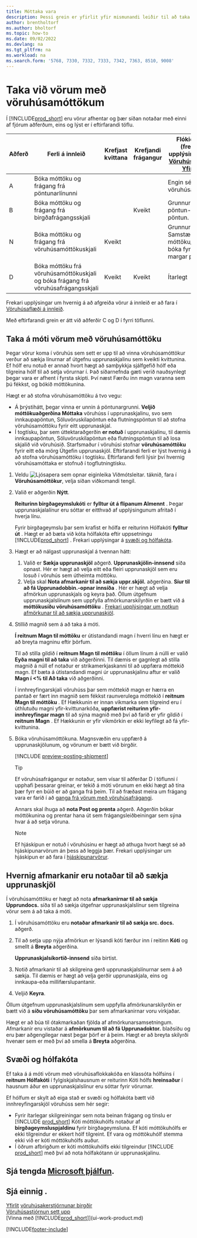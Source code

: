 ```yaml
---
title: Móttaka vara
description: Þessi grein er yfirlit yfir mismunandi leiðir til að taka á móti vörum í vöruhúsi með vöruhúsamóttöku.
author: brentholtorf
ms.author: bholtorf
ms.topic: how-to
ms.date: 09/02/2022
ms.devlang: na
ms.tgt_pltfrm: na
ms.workload: na
ms.search.form: '5768, 7330, 7332, 7333, 7342, 7363, 8510, 9008'
---
```

# <a name="receive-items-with-warehouse-receipts"></a><a name="receive-items-with-warehouse-receipts"></a>Taka við vörum með vöruhúsamóttökum

Í  [!INCLUDE[prod_short](includes/prod_short.md)] eru vörur afhentar og þær síðan notaðar með einni af fjórum aðferðum, eins og lýst er í eftirfarandi töflu.

|Aðferð|Ferli á innleið|Krefjast kvittana|Krefjandi frágangur|Flókið stig (frekari upplýsingar um  [Vöruhúsakerfi-Yfirlit](design-details-warehouse-management.md))|  
|------------|---------------------|--------------|----------------|------------|  
|A|Bóka móttöku og frágang frá pöntunarlínunni|||Engin sérstök vöruhúsaaðgerð.|  
|B|Bóka móttöku og frágang frá birgðafrágangsskjali||Kveikt|Grunnur: pöntun-eftir pöntun.|  
|N|Bóka móttöku og frágang frá vöruhúsamóttökuskjali|Kveikt||Grunnur: Samstæða móttöku/skipa bóka fyrir margar pantanir.|  
|D|Bóka móttöku frá vöruhúsamóttökuskjali og bóka frágang frá vöruhúsafrágangsskjali|Kveikt|Kveikt|Ítarlegt|  

Frekari upplýsingar um hvernig á að afgreiða vörur á innleið er að fara í  [Vöruhúsaflæði á innleið](design-details-inbound-warehouse-flow.md).

Með eftirfarandi grein er átt við aðferðir C og D í fyrri töflunni.

## <a name="receive-items-with-a-warehouse-receipt"></a><a name="receive-items-with-a-warehouse-receipt"></a>Taka á móti vörum með vöruhúsamóttöku

Þegar vörur koma í vöruhús sem sett er upp til að vinna vöruhúsamóttökur verður að sækja línurnar af útgefnu upprunaskjalinu sem kveikti kvittunina. Ef hólf eru notuð er annað hvort hægt að samþykkja sjálfgefið hólf eða tilgreina hólf til að setja vörurnar í. Það síðarnefnda gæti verið nauðsynlegt þegar vara er afhent í fyrsta skipti. Því næst Færðu inn magn varanna sem þú fékkst, og bókið móttökunina.  

Hægt er að stofna vöruhúsamóttöku á tvo vegu:

* Á þrýstihátt, þegar vinna er unnin á pöntunargrunni.  **Veljið móttökuaðgerðina Móttaka**  vöruhúss í upprunaskjalinu, svo sem innkaupapöntun, Söluvöruskilapöntun eða flutningspöntun til að stofna vöruhúsamóttöku fyrir eitt upprunaskjal.
* Í togtísku, þar sem úttektaraðgerðin  **er notuð**  í upprunaskjalinu, til dæmis innkaupapöntun, Söluvöruskilapöntun eða flutningspöntun til að losa skjalið við vöruhúsið. Starfsmaður í vöruhúsi stofnar  **vöruhúsamóttöku**  fyrir eitt eða mörg Útgefin upprunaskjöl. Eftirfarandi ferli er lýst hvernig á að stofna vöruhúsamóttöku í togtísku. Eftirfarandi ferli lýsir því hvernig vöruhúsamóttaka er stofnuð í togflutningtísku.

1. Veldu ![Ljósapera sem opnar eiginleika Viðmótsleitar.](media/ui-search/search_small.png "Segðu mér hvað þú vilt gera") táknið, fara í **Vöruhúsamóttökur**, velja síðan viðkomandi tengil.  
2. Valið er aðgerðin **Nýtt**.  

     **Reiturinn birgðageymslukóti**  er  **fylltur út á flipanum Almennt** . Þegar upprunaskjalalínur eru sóttar er eitthvað af upplýsingunum afritað í hverja línu.

    Fyrir birgðageymslu þar sem krafist er hólfa er reiturinn Hólfakóti  **fylltur út** . Hægt er að bæta við kóta hólfakóta eftir uppsetningu [!INCLUDE[prod_short](includes/prod_short.md)] . Frekari upplýsingar á  [svæði og hólfakóta](warehouse-how-receive-items.md#zone-and-bin-codes).  

3. Hægt er að nálgast upprunaskjal á tvennan hátt:

    1. Valið er **Sækja upprunaskjöl** aðgerð.  **Upprunaskjölin-innsend**  síða opnast. Hér er hægt að velja eitt eða fleiri upprunaskjöl sem eru losuð í vöruhús sem útheimta móttöku.
    2. Velja skal **Nota afmarkanir til að sækja uppr.skjöl.** aðgerðina.  **Síur til að fá Upprunadobbin.-opnar innsíða** . Hér er hægt að velja afmörkun upprunaskjals og keyra það. Öllum útgefnum upprunaskjalslínum sem uppfylla afmörkunarskilyrðin er bætt við á  **móttökusíðu vöruhúsamóttöku** .  [Frekari upplýsingar um notkun afmörkunar til að sækja upprunaskjöl](warehouse-how-receive-items.md#how-to-use-filters-to-get-source-documents).

4. Stillið magnið sem á að taka á móti.

     **Í reitnum Magn til móttöku**  er útistandandi magn í hverri línu en hægt er að breyta magninu eftir þörfum. 

    Til að stilla gildið í  **reitnum Magn til móttöku**  í öllum línum á núlli er valið  **Eyða magni til að taka**  við aðgerðinni. Til dæmis er gagnlegt að stilla magnið á núll ef notaður er strikamerkjaskanni til að uppfæra móttekið magn. Ef bæta á útistandandi magni úr upprunaskjalinu aftur er valið  **Magn í <% til Að taka**  við aðgerðinni.  

    Í innhreyfingarskjali vöruhúss þar sem móttekið magn er hærra en pantað er fært inn magnið sem fékkst raunverulega móttekið í  **reitnum Magn til móttöku** . Ef Hækkunin er innan vikmarka sem tilgreind eru í úthlutuðu magni yfir-kvittunarkóða,  **uppfærist reiturinn yfir-innhreyfingar magn**  til að sýna magnið með því að farið er yfir gildið í  **reitnum Magn** . Ef Hækkunin er yfir vikmörkin er ekki leyfilegt að fá yfir-kvittunina.

5. Bóka vöruhúsamóttökuna. Magnsvæðin eru uppfærð á upprunaskjölunum, og vörunum er bætt við birgðir.  

    [!INCLUDE [preview-posting-shipment](includes/preview-posting-shipment.md)]

    > [!TIP]
    > Ef vöruhúsafrágangur er notaður, sem vísar til aðferðar D í töflunni í upphafi þessarar greinar, er tekið á móti vörunum en ekki hægt að tína þær fyrr en búið er að ganga frá þeim. Til að fræðast meira um frágang vara er farið í að  [ganga frá vörum með vöruhúsafrágangi](warehouse-how-to-put-items-away-with-warehouse-put-aways.md).
    >
    > Annars skal íhuga að  **nota Post og prenta**  aðgerð. Aðgerðin bókar móttökunina og prentar hana út sem frágangsleiðbeiningar sem sýna hvar á að setja vöruna.

    > [!NOTE]  
    > Ef hjáskipun er notuð í vöruhúsinu er hægt að athuga hvort hægt sé að hjáskipunarvörum án þess að leggja þær. Frekari upplýsingar um hjáskipun er að fara í  [hjáskipunarvörur](warehouse-how-to-cross-dock-items.md).

## <a name="how-to-use-filters-to-get-source-documents"></a><a name="how-to-use-filters-to-get-source-documents"></a>Hvernig afmarkanir eru notaðar til að sækja upprunaskjöl

Í vöruhúsamóttöku er hægt að nota  **afmarkanirnar til að sækja Upprundocs.**  síða til að sækja útgefnar upprunaskjalslínur sem tilgreina vörur sem á að taka á móti.

1. Í vöruhúsamóttöku eru  **notaðar afmarkanir til að sækja src. docs.**  aðgerð.
2. Til að setja upp nýja afmörkun er lýsandi kóti færður inn í reitinn **Kóti** og smellt á **Breyta** aðgerðina.

     **Upprunaskjalsíkortið-innsend**  síða birtist.

3. Notið afmarkanir til að skilgreina gerð upprunaskjalslínurnar sem á að sækja. Til dæmis er hægt að velja gerðir upprunaskjala, eins og innkaupa-eða millifærslupantanir.
4. Veljið **Keyra**.  

Öllum útgefnum upprunaskjalslínum sem uppfylla afmörkunarskilyrðin er bætt við á  **síðu vöruhúsamóttöku**  þar sem afmarkanirnar voru virkjaðar.

Hægt er að búa til ótakmarkaðan fjölda af afmörkunarsamsetningum. Afmarkanir eru vistaðar á  **afmörkunum til að fá Upprunadoktor.**  blaðsíðu og eru þær aðgengilegar næst þegar þörf er á þeim. Hægt er að breyta skilyrði hvenær sem er með því að smella á **Breyta** aðgerðina.

## <a name="zone-and-bin-codes"></a><a name="zone-and-bin-codes"></a>Svæði og hólfakóta

Ef taka á á móti vörum með vöruhúsaflokkakóða en klassóta hólfsins í  **reitnum Hólfakóti**  í fylgiskjalshausnum er reiturinn Kóti hólfs  **hreinsaður**  í hausnum áður en upprunaskjalslínur eru sóttar fyrir vörurnar.  
<!-- TBD, table with comparison of various options-->

Ef hólfum er skylt að eiga stað er svæði og hólfakóta bætt við innhreyfingarskjöl vöruhúss sem hér segir:

* Fyrir ítarlegar skilgreiningar sem nota beinan frágang og tínslu er  [!INCLUDE [prod_short](includes/prod_short.md)]  Kóti móttökuhólfs notaður af  **birgðageymsluspjaldinu**  fyrir birgðageymsluna. Ef kóti móttökuhólfs er ekki tilgreindur er ekkert hólf tilgreint. Ef vara og móttökuhólf stemma ekki við er kóti móttökuhólfs auður.
* Í öðrum afbrigðum er kóti móttökuhólfs ekki tilgreindur  [!INCLUDE [prod_short](includes/prod_short.md)]  með því að nota hólfakótann úr upprunaskjalinu.

## <a name="see-related-microsoft-training"></a><a name="see-related-microsoft-training"></a>Sjá tengda [Microsoft þjálfun](/training/modules/receive-invoice-dynamics-d365-business-central/index).

## <a name="see-also"></a><a name="see-also"></a>Sjá einnig .

[Yfirlit](design-details-warehouse-management.md)
[vöruhúsakerstjórnunar birgðir](inventory-manage-inventory.md)  
[Vöruhúsastjórnun sett upp](warehouse-setup-warehouse.md)  
[Vinna með [!INCLUDE[prod_short](includes/prod_short.md)]](ui-work-product.md)  

[!INCLUDE[footer-include](includes/footer-banner.md)]
